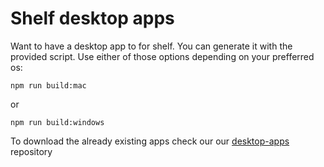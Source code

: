 # Shelf desktop apps

Want to have a desktop app to for shelf. You can generate it with the provided script.
Use either of those options depending on your prefferred os:

`npm run build:mac`

or

`npm run build:windows`

To download the already existing apps check our our [desktop-apps](https://github.com/Shelf-nu/desktop-apps) repository
